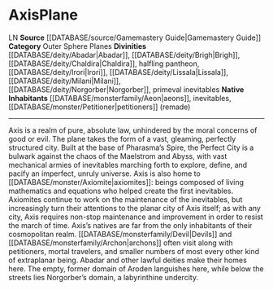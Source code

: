 ﻿---
alignment: LN
id: '14'
name: Axis
plane_category: Outer Sphere Planes
rarity: Common
source: '[[DATABASE/source/Gamemastery Guide|Gamemastery Guide]]'
type: Plane

---
# Axis<span class="item-type">Plane</span>

<span class="trait-alignment item-trait">LN</span>
**Source** [[DATABASE/source/Gamemastery Guide|Gamemastery Guide]]
**Category** Outer Sphere Planes
**Divinities** [[DATABASE/deity/Abadar|Abadar]], [[DATABASE/deity/Brigh|Brigh]], [[DATABASE/deity/Chaldira|Chaldira]], halfling pantheon, [[DATABASE/deity/Irori|Irori]], [[DATABASE/deity/Lissala|Lissala]], [[DATABASE/deity/Milani|Milani]], [[DATABASE/deity/Norgorber|Norgorber]], primeval inevitables
**Native Inhabitants** [[DATABASE/monsterfamily/Aeon|aeons]], inevitables, [[DATABASE/monster/Petitioner|petitioners]] (remade)

---
Axis is a realm of pure, absolute law, unhindered by the moral concerns of good or evil. The plane takes the form of a vast, gleaming, perfectly structured city. Built at the base of Pharasma’s Spire, the Perfect City is a bulwark against the chaos of the Maelstrom and Abyss, with vast mechanical armies of inevitables marching forth to explore, define, and pacify an imperfect, unruly universe. Axis is also home to [[DATABASE/monster/Axiomite|axiomites]]: beings composed of living mathematics and equations who helped create the first inevitables. Axiomites continue to work on the maintenance of the inevitables, but increasingly turn their attentions to the planar city of Axis itself; as with any city, Axis requires non-stop maintenance and improvement in order to resist the march of time.
 Axis’s natives are far from the only inhabitants of their cosmopolitan realm. [[DATABASE/monsterfamily/Devil|Devils]] and [[DATABASE/monsterfamily/Archon|archons]] often visit along with petitioners, mortal travelers, and smaller numbers of most every other kind of extraplanar being. Abadar and other lawful deities make their homes here. The empty, former domain of Aroden languishes here, while below the streets lies Norgorber’s domain, a labyrinthine undercity.
